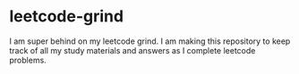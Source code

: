 # leetcode-grind
I am super behind on my leetcode grind. I am making this repository to keep track of all my study materials and answers as I complete leetcode problems. 
